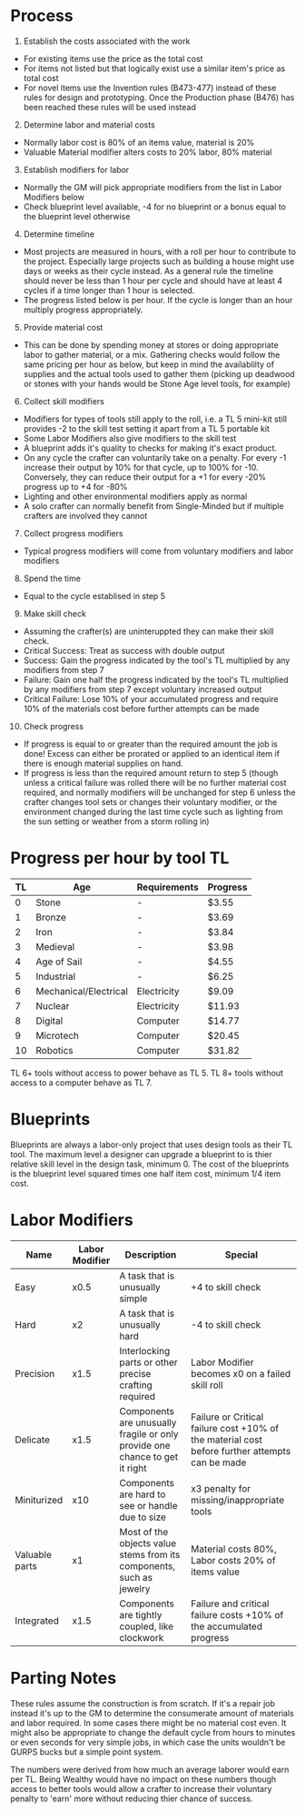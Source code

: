 # Process

1. Establish the costs associated with the work
  * For existing items use the price as the total cost
  * For items not listed but that logically exist use a similar item's price as total cost
  * For novel items use the Invention rules (B473-477) instead of these rules for design and prototyping. Once the Production phase (B476) has been reached these rules will be used instead
2. Determine labor and material costs
  * Normally labor cost is 80% of an items value, material is 20% 
  * Valuable Material modifier alters costs to 20% labor, 80% material
3. Establish modifiers for labor
  * Normally the GM will pick appropriate modifiers from the list in Labor Modifiers below
  * Check blueprint level available, -4 for no blueprint or a bonus equal to the blueprint level otherwise
4. Determine timeline
  * Most projects are measured in hours, with a roll per hour to contribute to the project. Especially large projects such as building a house might use days or weeks as their cycle instead. As a general rule the timeline should never be less than 1 hour per cycle and should have at least 4 cycles if a time longer than 1 hour is selected.
  * The progress listed below is per hour. If the cycle is longer than an hour multiply progress appropriately.
5. Provide material cost
  * This can be done by spending money at stores or doing appropriate labor to gather material, or a mix. Gathering checks would follow the same pricing per hour as below, but keep in mind the availablilty of supplies and the actual tools used to gather them (picking up deadwood or stones with your hands would be Stone Age level tools, for example)
6. Collect skill modifiers
  * Modifiers for types of tools still apply to the roll, i.e. a TL 5 mini-kit still provides -2 to the skill test setting it apart from a TL 5 portable kit
  * Some Labor Modifiers also give modifiers to the skill test
  * A blueprint adds it's quality to checks for making it's exact product.
  * On any cycle the crafter can voluntarily take on a penalty. For every -1 increase their output by 10% for that cycle, up to 100% for -10. Conversely, they can reduce their output for a +1 for every -20% progress up to +4 for -80%
  * Lighting and other environmental modifiers apply as normal
  * A solo crafter can normally benefit from Single-Minded but if multiple crafters are involved they cannot
7. Collect progress modifiers
  * Typical progress modifiers will come from voluntary modifiers and labor modifiers
8. Spend the time
  * Equal to the cycle establised in step 5
9. Make skill check
  * Assuming the crafter(s) are uninteruppted they can make their skill check. 
  * Critical Success: Treat as success with double output
  * Success: Gain the progress indicated by the tool's TL multiplied by any modifiers from step 7
  * Failure: Gain one half the progress indicated by the tool's TL multiplied by any modifiers from step 7 except voluntary increased output
  * Critical Failure: Lose 10% of your accumulated progress and require 10% of the materials cost before further attempts can be made
10. Check progress
  * If progress is equal to or greater than the required amount the job is done! Excess can either be prorated or applied to an identical item if there is enough material supplies on hand.
  * If progress is less than the required amount return to step 5 (though unless a critical failure was rolled there will be no further material cost required, and normally modifiers will be unchanged for step 6 unless the crafter changes tool sets or changes their voluntary modifier, or the environment changed during the last time cycle such as lighting from the sun setting or weather from a storm rolling in)


# Progress per hour by tool TL

| TL | Age | Requirements | Progress |
|-|-|-|-|
|0|Stone|-| $3.55|
|1|Bronze|-| $3.69|
|2|Iron|-|$3.84|
|3|Medieval|-|$3.98|
|4|Age of Sail|-|$4.55|
|5|Industrial|-|$6.25|
|6|Mechanical/Electrical|Electricity|$9.09|
|7|Nuclear|Electricity|$11.93|
|8|Digital|Computer|$14.77|
|9|Microtech|Computer|$20.45|
|10|Robotics|Computer|$31.82|

TL 6+ tools without access to power behave as TL 5. TL 8+ tools without access to a computer behave as TL 7.

# Blueprints

Blueprints are always a labor-only project that uses design tools as their TL tool. The maximum level a designer can upgrade a blueprint to is thier relative skill level in the design task, minimum 0.
The cost of the blueprints is the blueprint level squared times one half item cost, minimum 1/4 item cost.

# Labor Modifiers

|Name|Labor Modifier|Description| Special|
|-|-|-|-|
|Easy|x0.5|A task that is unusually simple| +4 to skill check
|Hard|x2|A task that is unusually hard| -4 to skill check
|Precision|x1.5|Interlocking parts or other precise crafting required|Labor Modifier becomes x0 on a failed skill roll
|Delicate|x1.5|Components are unusually fragile or only provide one chance to get it right| Failure or Critical failure cost +10% of the material cost before further attempts can be made
|Miniturized|x10|Components are hard to see or handle due to size| x3 penalty for missing/inappropriate tools
|Valuable parts|x1|Most of the objects value stems from its components, such as jewelry| Material costs 80%, Labor costs 20% of items value
|Integrated| x1.5 | Components are tightly coupled, like clockwork| Failure and critical failure costs +10% of the accumulated progress

# Parting Notes

These rules assume the construction is from scratch. If it's a repair job instead it's up to the GM to determine the consumerate amount of materials and labor required. In some cases there might be no material cost even. It might also be appropriate to change the default cycle from hours to minutes or even seconds for very simple jobs, in which case the units wouldn't be GURPS bucks but a simple point system.

The numbers were derived from how much an average laborer would earn per TL. Being Wealthy would have no impact on these numbers though access to better tools would allow a crafter to increase their voluntary penalty to 'earn' more without reducing thier chance of success.